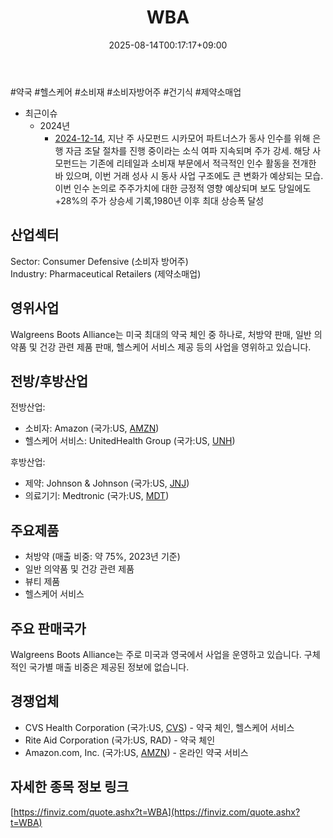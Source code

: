 ﻿---
title: "WBA"
date: 2025-08-14T00:17:17+09:00
lastmod: 2025-08-14T00:17:17+09:00
type: docs
sidebar:
  open: true
weight: 952
---
<div style="display:none">
  <meta property="article:published_time" content="2025-08-13T15:17:17Z" />
  <meta property="article:modified_time" content="2025-08-13T15:17:17Z" />
</div>
#약국 #헬스케어 #소비재 #소비자방어주 #건기식 #제약소매업

- 최근이슈
	- 2024년
		- [2024-12-14](/daily-summary/2024-12-14/), 지난 주 사모펀드 시카모어 파트너스가 동사 인수를 위해 은행 자금 조달 절차를 진행 중이라는 소식 여파 지속되며 주가 강세. 해당 사모펀드는 기존에 리테일과 소비재 부문에서 적극적인 인수 활동을 전개한 바 있으며, 이번 거래 성사 시 동사 사업 구조에도 큰 변화가 예상되는 모습. 이번 인수 논의로 주주가치에 대한 긍정적 영향 예상되며 보도 당일에도 +28%의 주가 상승세 기록,1980년 이후 최대 상승폭 달성

## 산업섹터

Sector: Consumer Defensive (소비자 방어주)  
Industry: Pharmaceutical Retailers (제약소매업)

## 영위사업

Walgreens Boots Alliance는 미국 최대의 약국 체인 중 하나로, 처방약 판매, 일반 의약품 및 건강 관련 제품 판매, 헬스케어 서비스 제공 등의 사업을 영위하고 있습니다.

## 전방/후방산업

전방산업:

- 소비자: Amazon (국가:US, [AMZN](/company-analysis/amzn/))
- 헬스케어 서비스: UnitedHealth Group (국가:US, [UNH](/company-analysis/unh/))

후방산업:

- 제약: Johnson & Johnson (국가:US, [JNJ](/company-analysis/jnj/))
- 의료기기: Medtronic (국가:US, [MDT](/company-analysis/mdt/))

## 주요제품

- 처방약 (매출 비중: 약 75%, 2023년 기준)
- 일반 의약품 및 건강 관련 제품
- 뷰티 제품
- 헬스케어 서비스

## 주요 판매국가

Walgreens Boots Alliance는 주로 미국과 영국에서 사업을 운영하고 있습니다. 구체적인 국가별 매출 비중은 제공된 정보에 없습니다.

## 경쟁업체

- CVS Health Corporation (국가:US, [CVS](/company-analysis/cvs/)) - 약국 체인, 헬스케어 서비스
- Rite Aid Corporation (국가:US, RAD) - 약국 체인
- Amazon.com, Inc. (국가:US, [AMZN](/company-analysis/amzn/)) - 온라인 약국 서비스

## 자세한 종목 정보 링크

[https://finviz.com/quote.ashx?t=WBA](https://finviz.com/quote.ashx?t=WBA)
